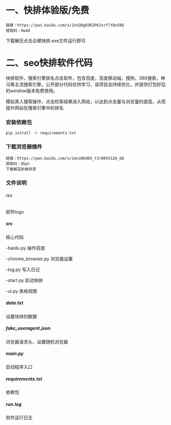 # 一、快排体验版/免费
```
链接：https://pan.baidu.com/s/1XsQ0gO3K2P6JvrflY8oS9Q 
提取码：9w4d
```
下载解压点击企建快排.exe文件运行即可





# 二、seo快排软件代码
快排软件，搜索引擎排名点击软件，包含百度，百度移动端，搜狗，360搜索，神马等主流搜索引擎。公开部分代码仅供学习，该项目会持续优化，并提供打包好后的window版本免费使用。

模拟真人搜索操作，点击检索结果进入网站，以达到点击量与浏览量的提高，从而提升网站在搜索引擎中的排名

### 安装依赖包
```
pip install -r requirements.txt
```

### 下载浏览器插件
```
链接：https://pan.baidu.com/s/1mco0Dd69_t3r80VV12A_dQ 
提取码：8bpl 
下载解压到根目录
```

### 文件说明
###### res
软件logo

##### src
核心代码

  -baidu.py 操作百度
  
  -chrome_browser.py 浏览器设置
  
  -log.py 写入日记
  
  -start.py 启动快排
  
  -ui.py 表格视图

##### data.txt
设置快排的数据

##### fake_useragent.json
浏览器请求头，设置随机浏览器

##### main.py
启动程序入口

##### requirements.txt
依赖包

##### run.log
软件运行日志


